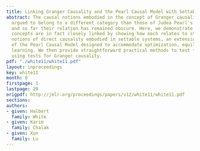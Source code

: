 ```yaml
---
title: Linking Granger Causality and the Pearl Causal Model with Settable Systems
abstract: The causal notions embodied in the concept of Granger causality have been
  argued to belong to a different category than those of Judea Pearl's Causal Model,
  and so far their relation has remained obscure. Here, we demonstrate that these
  concepts are in fact closely linked by showing how each relates to straightforward
  notions of direct causality embodied in settable systems, an extension and refinement
  of the Pearl Causal Model designed to accommodate optimization, equilibrium, and
  learning. We then provide straightforward practical methods to test for direct causality
  using tests for Granger causality.
pdf: "./white11/white11.pdf"
layout: inproceedings
key: white11
month: 0
firstpage: 1
lastpage: 29
origpdf: http://jmlr.org/proceedings/papers/v12/white11/white11.pdf
sections: 
authors:
- given: Halbert
  family: White
- given: Karim
  family: Chalak
- given: Xun
  family: Lu
---
```

